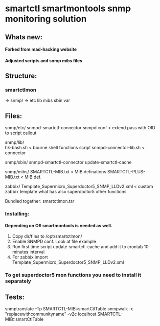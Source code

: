 # smartctl smartmontools snmp monitoring solution 

## Whats new:

#### Forked from mad-hacking website
#### Adjusted scripts and snmp mibs files

## Structure:

### smartctlmon

-> snmp/
-> etc  lib  mibs  sbin  var

## Files:

snmp/etc/
snmpd-smartctl-connector
snmpd.conf < extend pass with OID to script callout

snmp/lib/    
hk-bash.sh < bourne shell functions script
snmpd-connector-lib.sh < connector

snmp/sbin/
snmpd-smartctl-connector
update-smartctl-cache

snmp/mibs/
SMARTCTL-MIB.txt < MIB definations
SMARTCTL-PLUS-MIB.txt < MIB def.

zabbix/
Template_Supermicro_Superdoctor5_SNMP_LLDv2.xml < custom zabbix template what has also superdoctor5 other functions

Bundled together: smartctlmon.tar

### Installing:

#### Depending on OS smartmontools is needed as well.

1. Copy dir/files to /opt/smartctlmon/
2. Enable SNMPD conf. Look at file example
3. Run first time script update-smartctl-cache and add it to crontab 10 minutes interval
4. For zabbix import Template_Supermicro_Superdoctor5_SNMP_LLDv2.xml

### To get superdoctor5 mon functions you need to install it separately

## Tests:

snmptranslate -Tp SMARTCTL-MIB::smartCtlTable
snmpwalk -c "replacewithcommunityname" -v2c localhost SMARTCTL-MIB::smartCtlTable
